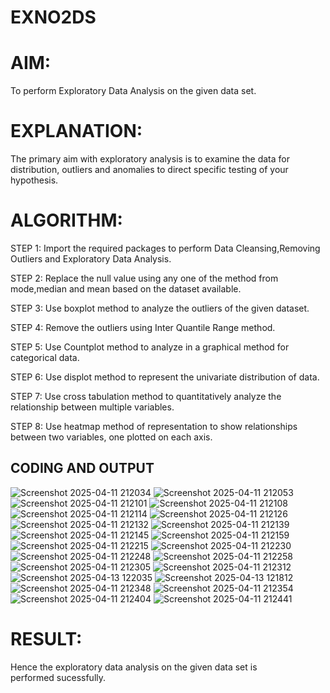 # EXNO2DS
# AIM:
To perform Exploratory Data Analysis on the given data set.
      
# EXPLANATION:
  The primary aim with exploratory analysis is to examine the data for distribution, outliers and anomalies to direct specific testing of your hypothesis.
  
# ALGORITHM:
STEP 1: Import the required packages to perform Data Cleansing,Removing Outliers and Exploratory Data Analysis.

STEP 2: Replace the null value using any one of the method from mode,median and mean based on the dataset available.

STEP 3: Use boxplot method to analyze the outliers of the given dataset.

STEP 4: Remove the outliers using Inter Quantile Range method.

STEP 5: Use Countplot method to analyze in a graphical method for categorical data.

STEP 6: Use displot method to represent the univariate distribution of data.

STEP 7: Use cross tabulation method to quantitatively analyze the relationship between multiple variables.

STEP 8: Use heatmap method of representation to show relationships between two variables, one plotted on each axis.

## CODING AND OUTPUT
![Screenshot 2025-04-11 212034](https://github.com/user-attachments/assets/cc40f195-ef97-48db-b5f2-d187a0b5e171)
        ![Screenshot 2025-04-11 212053](https://github.com/user-attachments/assets/7ec03846-165f-4a24-a4e1-7bd5ab0c4ec8)
         ![Screenshot 2025-04-11 212101](https://github.com/user-attachments/assets/94f966f9-956e-4e06-995c-b370592f32e5)
         ![Screenshot 2025-04-11 212108](https://github.com/user-attachments/assets/fdcdb69b-3376-4388-b867-434f4583daf0)
         ![Screenshot 2025-04-11 212114](https://github.com/user-attachments/assets/74e2a38e-f6da-4933-8ff9-d620488f7210)
         ![Screenshot 2025-04-11 212126](https://github.com/user-attachments/assets/2ec8eef2-f9e3-4fb6-8390-dd71ef8989b6)
         ![Screenshot 2025-04-11 212132](https://github.com/user-attachments/assets/a0d8154a-28f1-4c43-af40-9520d4437f4d)
         ![Screenshot 2025-04-11 212139](https://github.com/user-attachments/assets/e81cbdc9-68fd-450e-9680-323b16b3af3d)
         ![Screenshot 2025-04-11 212145](https://github.com/user-attachments/assets/21c4bb91-8d19-4139-b41c-c1dfdbad659e)
         ![Screenshot 2025-04-11 212159](https://github.com/user-attachments/assets/906ee5e1-362e-41b1-8c4c-7e2409790284)
         ![Screenshot 2025-04-11 212215](https://github.com/user-attachments/assets/6e889ce6-ca25-422d-881f-7aebf8d1aea4)
         ![Screenshot 2025-04-11 212230](https://github.com/user-attachments/assets/ad73bfe2-c3db-492d-9be5-6814b4317fe8)
         ![Screenshot 2025-04-11 212248](https://github.com/user-attachments/assets/80e914c2-bcfd-4ecd-a6c7-b1085653c7a7)
         ![Screenshot 2025-04-11 212258](https://github.com/user-attachments/assets/0bb804d4-06f9-44c1-9e1e-fb0203fbaff0)
         ![Screenshot 2025-04-11 212305](https://github.com/user-attachments/assets/12b1db0b-4755-4b5c-88eb-d59d3b2f7004)
         ![Screenshot 2025-04-11 212312](https://github.com/user-attachments/assets/f5a2951f-166e-4d0e-b399-ea7601b3eb82)
         ![Screenshot 2025-04-13 122035](https://github.com/user-attachments/assets/d7b3bdc7-c426-45fe-b979-2025cc3329fc)
         ![Screenshot 2025-04-13 121812](https://github.com/user-attachments/assets/f53a2214-b020-4d4c-a6e1-0cd351b199f9)
         ![Screenshot 2025-04-11 212348](https://github.com/user-attachments/assets/fffe8602-16c4-4ba8-bcfc-0b7ed0b9349b)
         ![Screenshot 2025-04-11 212354](https://github.com/user-attachments/assets/437315ac-a97a-4bba-9cfd-d684aecfbd31)
         ![Screenshot 2025-04-11 212404](https://github.com/user-attachments/assets/5ae36741-7bf6-4e55-a58c-d0106c035c6d)
         ![Screenshot 2025-04-11 212441](https://github.com/user-attachments/assets/996ab70a-bf9f-49e4-a3c8-2bb989b383b5)



# RESULT:
Hence the exploratory data analysis on the given data set is performed sucessfully.
